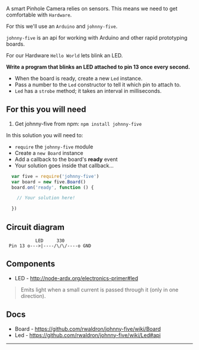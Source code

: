 A smart Pinhole Camera relies on sensors. This means we need to get comfortable with `Hardware`.

For this we'll use an `Arduino` and `johnny-five`.

`johnny-five` is an api for working with Arduino and other rapid prototyping boards.

For our Hardware `Hello World` lets blink an LED.

__Write a program that blinks an LED attached to pin 13 once every second.__

- When the board is ready, create a new `Led` instance.
- Pass a number to the `Led` constructor to tell it which pin to attach to.
- `Led` has a `strobe` method; it takes an interval in milliseconds.

## For this you will need

1. Get johnny-five from npm: `npm install johnny-five`

In this solution you will need to:

- `require` the `johnny-five` module
- Create a `new Board` instance
- Add a callback to the board's **ready** event
- Your solution goes inside that callback...

```js
  var five = require('johnny-five')
  var board = new five.Board()
  board.on('ready', function () {

    // Your solution here!

  })
```

## Circuit diagram

```
           LED     330
 Pin 13 o--->|----/\/\/----o GND
```

## Components

- LED - http://node-ardx.org/electronics-primer#led

> Emits light when a small current is passed through it (only in one direction).

## Docs

- Board - https://github.com/rwaldron/johnny-five/wiki/Board
- Led - https://github.com/rwaldron/johnny-five/wiki/Led#api

---
